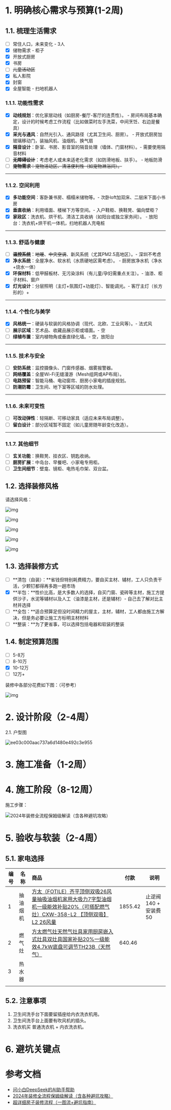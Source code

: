 # 1. 明确核心需求与预算(1-2周)

## 1.1. 梳理生活需求

- [ ] 常住人口，未来变化 - 3人
- [X] 储物需求 - 柜子
- [X] 开放式厨房
- [X] 书房
- [ ] ~~儿童活动区~~
- [X] 私人影院
- [X] 封窗
- [X] 全屋智能 - 扫地机器人

### **1.1.1. 功能性需求**

- [X] **动线规划**：优化家居动线（如厨房-餐厅-客厅的连贯性）。 - 房间布局基本确定，设计的时候考虑工作流程（比如做菜时左手洗菜，中间烹饪、右边是餐具）
- [X] **采光与通风**：自然光引入、通风路径（尤其卫生间、厨房）。 - 开放式厨房加玻璃移动门，装抽风机、油烟机、换气扇
- [X] **隔音设计**：卧室、书房、影音室的隔音处理（墙体、门窗材料）。- 需要使用隔音材料
- [ ] ~~**无障碍设计**~~：考虑老人或未来适老化需求（如防滑地板、扶手）。 - 地板防滑
- [ ] ~~**宠物需求**：宠物活动区、清洁便利性（如宠物淋浴间）。~~

---

### **1.1.2. 空间利用**

- [X] **多功能空间**：客卧兼书房、榻榻米储物等。- 次卧loft加双床、二层床下面小书房
- [X] **垂直收纳**：利用墙面、楼梯下方等空间。- 入户鞋柜、换鞋凳、偏向壁柜？
- [X] **家政区**：洗衣机、烘干机、清洁工具收纳（如阳台或独立家务间）。 - 放阳台：洗衣机+烘干机一体机，扫地机器人充电桩

---

### **1.1.3. 舒适与健康**

- [ ] **~~温控系统~~**：~~地暖~~、~~中央空调~~、新风系统（尤其PM2.5高地区）。- 深圳不考虑
- [X] **净水系统**：全屋净水、软水机（水质硬地区需考虑）。 - 厨房放净水机（净水+烧水一体）
- [X] **环保材料**：低甲醛板材、无污染涂料（有儿童/孕妇需重点关注）。- 油漆、柜子材料、窗户
- [X] **灯光设计**：分层照明（主灯+氛围灯+功能灯）、智能调光。- 客厅主灯（长方形的）+

---

### **1.1.4. 个性化与美学**

- [X] **风格统一**：硬装与软装的风格协调（现代、北欧、工业风等）。- 法式风
- [ ] **展示区域**：艺术品、收藏品展示柜或墙面。- 空
- [ ] **绿植布置**：室内植物角或垂直绿化墙。- 空，放阳台

---

### **1.1.5. 技术与安全**

- [ ] **安防系统**：监控摄像头、门窗传感器、烟雾报警器。
- [ ] **网络覆盖**：全屋Wi-Fi无缝漫游（Mesh组网或AP布局）。
- [ ] **电路预留**：智能马桶、电动窗帘、厨房小家电的插座规划。
- [ ] **防潮防霉**：卫生间、地下室等区域的防水处理。

---

### **1.1.6. 未来可变性**

- [ ] **可改动弹性**：轻隔断、可移动家具（适应未来布局调整）。
- [ ] **留白设计**：部分区域暂不固定（如儿童房随年龄变化改造）。

---

### **1.1.7. 其他细节**

- [ ] **玄关功能**：换鞋凳、挂衣区、钥匙收纳。
- [ ] **厨房扩展**：中岛台、早餐吧、小家电专用柜。
- [ ] **卫生间细节**：壁龛、镜柜、电热毛巾架、双台盆。

## 1.2. 选择装修风格

请选择风格：

![img](https://picx.zhimg.com/v2-e9e29c5841c6a2ed8b5475d3001f855b_1440w.jpg)

![img](https://pic2.zhimg.com/v2-79917efe67e54e9149c17cfa62632791_1440w.jpg)

![img](https://pic3.zhimg.com/v2-7768efc9eaf5038e1fff3d83c5e01a78_1440w.jpg)

![img](https://pic1.zhimg.com/v2-57c103ebcd88fbd0fdfdfd7fb43f616e_1440w.jpg)

![img](https://picx.zhimg.com/v2-9133663233806aad5db9685951f1dcf3_1440w.jpg)

## 1.3. 选择装修方式

- [ ] **清包（自装）：**省钱但特别耗费精力，要自买主材、辅材，工人只负责干活，少颗钉都得再多跑一趟市场
- [X] **半包：**性价比高，是大多数人的选择，自买门窗、瓷砖等主材，施工方提供沙子，水泥等辅材以及人工（油漆是主材，还是辅材）- 自己去了解对比主材并选择
- [ ] **全包：**适合预算足但没时间精力的屋主，主材，辅材，工人都由施工方解决，但是务必要让施工方标明主材材料
- [ ] **整装：**为了更省事，可以选择包括电器和软装的整装

## 1.4. 制定预算范围

- [ ] 5-8万
- [ ] 8-10万
- [X] 10-12万
- [ ] 12万+

装修中各部分花费如下图：（可参考）

![img](https://pic2.zhimg.com/v2-a509d236d1cda4f306165dec61c65dc1_1440w.jpg)

# 2. 设计阶段（2-4周）

2.1. 户型图

![ee03c000aac737a6d1480e492c3e955](https://mg.meiflower.top/.netlify/images?url=/static/house/hxt.png)

# 3. 施工准备（1-2周）

# 4. 施工阶段（8-12周）

施工步骤：

![2024年装修全流程保姆级解读（含各种避坑攻略）](https://mg.meiflower.top/.netlify/images?url=/static/house/lct.png)

# 5. 验收与软装（2-4周）

## 5.1. 家电选择


| 编号 | 名称     | 商品                                                                                                                                                                      | 付款    | 说明                 |
| ------ | ---------- | :-------------------------------------------------------------------------------------------------------------------------------------------------------------------------- | --------- | ---------------------- |
| 1    | 抽油烟机 | [方太（FOTILE）齐平顶侧双吸26风量抽吸油烟机家用大吸力7字型油烟机一级能效补贴20%（可搭配燃气灶）CXW-358-L2 【顶侧双吸】L2 26风量](https://item.jd.com/10146537445000.html) | 1855.42 | 止逆阀140 + 安装费50 |
| 2    | 燃气灶   | [方太燃气灶天然气灶具家用厨房嵌入式灶具双灶具国家补贴20%一级能效4.7kW底盘可调节TH23B（天然气）](https://item.jd.com/41282529557.html)                                     | 640.46  |                      |
| 3    | 热水器   |                                                                                                                                                                           |         |                      |
|      |          |                                                                                                                                                                           |         |                      |

## 5.2. 注意事项

1. 卫生间洗手台下面要留插座给内衣洗衣机用。
2. 卫生间洗手台上面要有吹风机的插头。
3. 洗衣机买 普通洗衣机 + 内衣洗衣机。

# 6. 避坑关键点

# 参考文档

* [问小白DeepSeek的AI助手帮助](https://www.wenxiaobai.com/chat/200006)
* [2024年装修全流程保姆级解读（含各种避坑攻略）](https://zhuanlan.zhihu.com/p/447985832)
* [超详细房子装修流程（一图流+避坑指南）](https://www.zhihu.com/tardis/bd/art/517463535)
